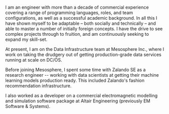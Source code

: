 ---
---

I am an engineer with more than a decade of commercial experience covering a range of programming languages, roles, and team configurations, as well as a successful academic background. In all this I have shown myself to be adaptable – both socially and technically – and able to master a number of initially foreign concepts. I have the drive to see complex projects through to fruition, and am continuously seeking to expand my skill-set.

At present, I am on the Data Infrastructure team at Mesosphere Inc., where I work on taking the drudgery out of getting production-grade data services running at scale on DC/OS.

Before joining Mesosphere, I spent some time with Zalando SE as a research engineer -- working with data scientists at getting their machine learning models production ready. This included Zalando's fashion recommendation infrastructure.

I also worked as a developer on a commercial electromagnetic modelling and simulation software package at Altair Engineering (previously EM Software & Systems).
